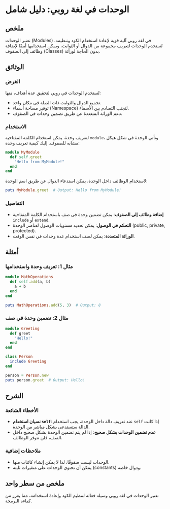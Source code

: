 <!--
Meta Description: # الوحدات في لغة روبي: دليل شامل ## ملخص تعتبر الوحدات (Modules) في لغة روبي آلية قوية لإعادة استخدام الكود وتنظيمه. تُستخدم الوحدات لتعريف مجموعة من ...
Meta Keywords: الوحدات, يمكن, الوحدة, end, استخدام
-->

# الوحدات في لغة روبي: دليل شامل

## ملخص
تعتبر الوحدات (Modules) في لغة روبي آلية قوية لإعادة استخدام الكود وتنظيمه. تُستخدم الوحدات لتعريف مجموعة من الدوال أو الثوابت، ويمكن استخدامها أيضًا لإضافة وظائف إلى الصفوف (Classes) بدون الحاجة لوراثة.

## الوثائق
### الغرض
تُستخدم الوحدات في روبي لتحقيق عدة أهداف، منها:
- تجميع الدوال والثوابت ذات الصلة في مكان واحد.
- توفير مساحة أسماء (Namespace) لتجنب التصادم بين الأسماء.
- دعم الوراثة المتعددة عن طريق تضمين وحدات في الصفوف.

### الاستخدام
لتعريف وحدة، يمكن استخدام الكلمة المفتاحية `module`، وتأتي الوحدة في شكل هيكل مشابه للصفوف. إليك كيفية تعريف وحدة:

```ruby
module MyModule
  def self.greet
    "Hello from MyModule!"
  end
end
```

لاستخدام الوظائف داخل الوحدة، يمكن استدعاء الدوال عن طريق اسم الوحدة:

```ruby
puts MyModule.greet  # Output: Hello from MyModule!
```

### التفاصيل
- **إضافة وظائف إلى الصفوف**: يمكن تضمين وحدة في صف باستخدام الكلمة المفتاحية `include` أو `extend`.
- **التحكم في الوصول**: يمكن تحديد مستويات الوصول لعناصر الوحدة (public, private, protected).
- **الوراثة المتعددة**: يمكن لصف استخدام عدة وحدات في نفس الوقت.

## أمثلة
### مثال 1: تعريف وحدة واستخدامها
```ruby
module MathOperations
  def self.add(a, b)
    a + b
  end
end

puts MathOperations.add(5, 3)  # Output: 8
```

### مثال 2: تضمين وحدة في صف
```ruby
module Greeting
  def greet
    "Hello!"
  end
end

class Person
  include Greeting
end

person = Person.new
puts person.greet  # Output: Hello!
```

## الشرح
### الأخطاء الشائعة
- **نسيان استخدام `self`**: عند تعريف دالة داخل الوحدة، يجب استخدام `self` إذا كانت الدالة ستستدعى بشكل مباشر من الوحدة.
- **عدم تضمين الوحدات بشكل صحيح**: إذا لم يتم تضمين الوحدة بشكل صحيح داخل الصف، فلن تتوفر الوظائف.

### ملاحظات إضافية
- الوحدات ليست صفوفًا، لذا لا يمكن إنشاء كائنات منها.
- يمكن أن تحتوي الوحدات على متغيرات ثابتة (constants) ودوال خاصة.

## ملخص من سطر واحد
تعتبر الوحدات في لغة روبي وسيلة فعالة لتنظيم الكود وإعادة استخدامه، مما يعزز من كفاءة البرمجة.
